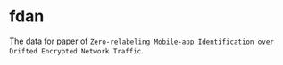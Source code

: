 # fdan
The data for paper of `Zero-relabeling Mobile-app Identification over Drifted Encrypted Network Traffic`.
